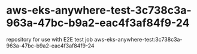 # aws-eks-anywhere-test-3c738c3a-963a-47bc-b9a2-eac4f3af84f9-24
repository for use with E2E test job aws-eks-anywhere-test:3c738c3a-963a-47bc-b9a2-eac4f3af84f9-24
